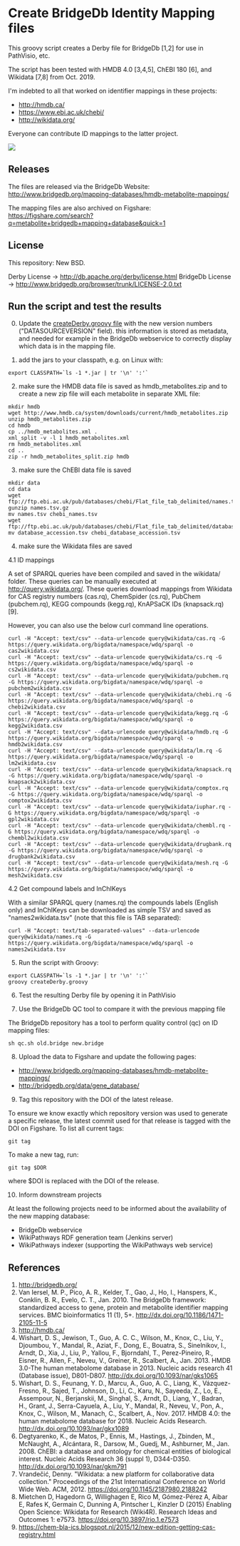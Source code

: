 Create BridgeDb Identity Mapping files
======================================

This groovy script creates a Derby file for BridgeDb [1,2] for use in PathVisio,
etc.

The script has been tested with HMDB 4.0 [3,4,5], ChEBI 180 [6], and Wikidata [7,8] from Oct. 2019.

I'm indebted to all that worked on identifier mappings in these projects:

- http://hmdb.ca/
- https://www.ebi.ac.uk/chebi/
- http://wikidata.org/

Everyone can contribute ID mappings to the latter project.

![](https://upload.wikimedia.org/wikipedia/commons/thumb/c/cd/Wikidata_stamp.png/288px-Wikidata_stamp.png)

Releases
--------

The files are released via the BridgeDb Website: http://www.bridgedb.org/mapping-databases/hmdb-metabolite-mappings/

The mapping files are also archived on Figshare: https://figshare.com/search?q=metabolite+bridgedb+mapping+database&quick=1

License
-------

This repository: New BSD.

Derby License -> http://db.apache.org/derby/license.html
BridgeDb License -> http://www.bridgedb.org/browser/trunk/LICENSE-2.0.txt

Run the script and test the results
-----------------------------------

0. Update the [createDerby.groovy file](https://github.com/bridgedb/create-bridgedb-hmdb/blob/master/createDerby.groovy#L74) with the new version numbers ("DATASOURCEVERSION" field). this information is stored as metadata, and needed for example in the BridgeDb webservice to correctly display which data is in the mapping file.

1. add the jars to your classpath, e.g. on Linux with:

```shell
export CLASSPATH=`ls -1 *.jar | tr '\n' ':'`
```

2. make sure the HMDB data file is saved as hmdb_metabolites.zip and to create a new
   zip file will each metabolite in separate XML file:

```shell
mkdir hmdb
wget http://www.hmdb.ca/system/downloads/current/hmdb_metabolites.zip
unzip hmdb_metabolites.zip
cd hmdb
cp ../hmdb_metabolites.xml .
xml_split -v -l 1 hmdb_metabolites.xml
rm hmdb_metabolites.xml
cd ..
zip -r hmdb_metabolites_split.zip hmdb
```

3. make sure the ChEBI data file is saved

```shell
mkdir data
cd data
wget ftp://ftp.ebi.ac.uk/pub/databases/chebi/Flat_file_tab_delimited/names.tsv.gz
gunzip names.tsv.gz
mv names.tsv chebi_names.tsv
wget ftp://ftp.ebi.ac.uk/pub/databases/chebi/Flat_file_tab_delimited/database_accession.tsv
mv database_accession.tsv chebi_database_accession.tsv
```

4. make sure the Wikidata files are saved

4.1 ID mappings

A set of SPARQL queries have been compiled and saved in the wikidata/ folder.
These queries can be manually executed at http://query.wikidata.org/. These
queries download mappings from Wikidata for CAS registry numbers (cas.rq),
ChemSpider (cs.rq), PubChem (pubchem.rq), KEGG compounds (kegg.rq),
KnAPSaCK IDs (knapsack.rq) [9].

However, you can also use the below curl command line operations.

```shell
curl -H "Accept: text/csv" --data-urlencode query@wikidata/cas.rq -G https://query.wikidata.org/bigdata/namespace/wdq/sparql -o cas2wikidata.csv
curl -H "Accept: text/csv" --data-urlencode query@wikidata/cs.rq -G https://query.wikidata.org/bigdata/namespace/wdq/sparql -o cs2wikidata.csv
curl -H "Accept: text/csv" --data-urlencode query@wikidata/pubchem.rq -G https://query.wikidata.org/bigdata/namespace/wdq/sparql -o pubchem2wikidata.csv
curl -H "Accept: text/csv" --data-urlencode query@wikidata/chebi.rq -G https://query.wikidata.org/bigdata/namespace/wdq/sparql -o chebi2wikidata.csv
curl -H "Accept: text/csv" --data-urlencode query@wikidata/kegg.rq -G https://query.wikidata.org/bigdata/namespace/wdq/sparql -o kegg2wikidata.csv
curl -H "Accept: text/csv" --data-urlencode query@wikidata/hmdb.rq -G https://query.wikidata.org/bigdata/namespace/wdq/sparql -o hmdb2wikidata.csv
curl -H "Accept: text/csv" --data-urlencode query@wikidata/lm.rq -G https://query.wikidata.org/bigdata/namespace/wdq/sparql -o lm2wikidata.csv
curl -H "Accept: text/csv" --data-urlencode query@wikidata/knapsack.rq -G https://query.wikidata.org/bigdata/namespace/wdq/sparql -o knapsack2wikidata.csv
curl -H "Accept: text/csv" --data-urlencode query@wikidata/comptox.rq -G https://query.wikidata.org/bigdata/namespace/wdq/sparql -o comptox2wikidata.csv
curl -H "Accept: text/csv" --data-urlencode query@wikidata/iuphar.rq -G https://query.wikidata.org/bigdata/namespace/wdq/sparql -o gpl2wikidata.csv
curl -H "Accept: text/csv" --data-urlencode query@wikidata/chembl.rq -G https://query.wikidata.org/bigdata/namespace/wdq/sparql -o chembl2wikidata.csv
curl -H "Accept: text/csv" --data-urlencode query@wikidata/drugbank.rq -G https://query.wikidata.org/bigdata/namespace/wdq/sparql -o drugbank2wikidata.csv
curl -H "Accept: text/csv" --data-urlencode query@wikidata/mesh.rq -G https://query.wikidata.org/bigdata/namespace/wdq/sparql -o mesh2wikidata.csv
```

4.2 Get compound labels and InChIKeys

With a similar SPARQL query (names.rq) the compounds labels (English only) and
InChIKeys can be downloaded as simple TSV and saved as "names2wikidata.tsv"
(note that this file is TAB separated):

```shell
curl -H "Accept: text/tab-separated-values" --data-urlencode query@wikidata/names.rq -G https://query.wikidata.org/bigdata/namespace/wdq/sparql -o names2wikidata.tsv
```

5. Run the script with Groovy:

```shell
export CLASSPATH=`ls -1 *.jar | tr '\n' ':'`
groovy createDerby.groovy
```

6. Test the resulting Derby file by opening it in PathVisio

7. Use the BridgeDb QC tool to compare it with the previous mapping file

The BridgeDb repository has a tool to perform quality control (qc) on ID
mapping files:

```shell
sh qc.sh old.bridge new.bridge
```

8. Upload the data to Figshare and update the following pages:

* http://www.bridgedb.org/mapping-databases/hmdb-metabolite-mappings/
* http://bridgedb.org/data/gene_database/

9. Tag this repository with the DOI of the latest release.

To ensure we know exactly which repository version was used to generate
a specific release, the latest commit used for that release is tagged
with the DOI on Figshare. To list all current tags:

```shell
git tag
```

To make a new tag, run:

```shell
git tag $DOR
````

where $DOI is replaced with the DOI of the release.

10. Inform downstream projects

At least the following projects need to be informed about the availability of the new mapping database:

* BridgeDb webservice
* WikiPathways RDF generation team (Jenkins server)
* WikiPathways indexer (supporting the WikiPathways web service)

References
----------

1. http://bridgedb.org/
2. Van Iersel, M. P., Pico, A. R., Kelder, T., Gao, J., Ho, I., Hanspers, K., Conklin, B. R., Evelo, C. T., Jan. 2010. The BridgeDb framework: standardized access to gene, protein and metabolite identifier mapping services. BMC bioinformatics 11 (1), 5+. http://dx.doi.org/10.1186/1471-2105-11-5
3. http://hmdb.ca/
4. Wishart, D. S., Jewison, T., Guo, A. C. C., Wilson, M., Knox, C., Liu, Y., Djoumbou, Y., Mandal, R., Aziat, F., Dong, E., Bouatra, S., Sinelnikov, I., Arndt, D., Xia, J., Liu, P., Yallou, F., Bjorndahl, T., Perez-Pineiro, R., Eisner, R., Allen, F., Neveu, V., Greiner, R., Scalbert, A., Jan. 2013. HMDB 3.0-The human metabolome database in 2013. Nucleic acids research 41 (Database issue), D801-D807. http://dx.doi.org/10.1093/nar/gks1065
5. Wishart, D. S., Feunang, Y. D., Marcu, A., Guo, A. C., Liang, K., Vázquez-Fresno, R., Sajed, T., Johnson, D., Li, C., Karu, N., Sayeeda, Z., Lo, E., Assempour, N., Berjanskii, M., Singhal, S., Arndt, D., Liang, Y., Badran, H., Grant, J., Serra-Cayuela, A., Liu, Y., Mandal, R., Neveu, V., Pon, A., Knox, C., Wilson, M., Manach, C., Scalbert, A., Nov. 2017. HMDB 4.0: the human metabolome database for 2018. Nucleic Acids Research. http://dx.doi.org/10.1093/nar/gkx1089
6. Degtyarenko, K., de Matos, P., Ennis, M., Hastings, J., Zbinden, M., McNaught, A., Alcántara, R., Darsow, M., Guedj, M., Ashburner, M., Jan. 2008. ChEBI: a database and ontology for chemical entities of biological interest. Nucleic Acids Research 36 (suppl 1), D344-D350. http://dx.doi.org/10.1093/nar/gkm791
7. Vrandečić, Denny. "Wikidata: a new platform for collaborative data collection." Proceedings of the 21st International Conference on World Wide Web. ACM, 2012. https://doi.org/10.1145/2187980.2188242
8. Mietchen D, Hagedorn G, Willighagen E, Rico M, Gómez-Pérez A, Aibar E, Rafes K, Germain C, Dunning A, Pintscher L, Kinzler D (2015) Enabling Open Science: Wikidata for Research (Wiki4R). Research Ideas and Outcomes 1: e7573. https://doi.org/10.3897/rio.1.e7573
9. https://chem-bla-ics.blogspot.nl/2015/12/new-edition-getting-cas-registry.html
